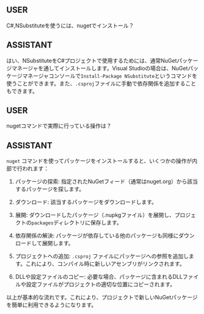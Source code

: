## USER
C#,NSubstituteを使うには、nugetでインストール？

## ASSISTANT
はい、NSubstituteをC#プロジェクトで使用するためには、通常NuGetパッケージマネージャを通してインストールします。Visual Studioの場合は、NuGetパッケージマネージャコンソールで`Install-Package NSubstitute`というコマンドを使うことができます。また、`.csproj`ファイルに手動で依存関係を追加することもできます。

## USER
nugetコマンドで実際に行っている操作は？

## ASSISTANT
`nuget` コマンドを使ってパッケージをインストールすると、いくつかの操作が内部で行われます：

1. パッケージの探索: 指定されたNuGetフィード（通常はnuget.org）から該当するパッケージを探します。
  
2. ダウンロード: 該当するパッケージをダウンロードします。

3. 展開: ダウンロードしたパッケージ（.nupkgファイル）を展開し、プロジェクトの`packages`ディレクトリに保存します。

4. 依存関係の解決: パッケージが依存している他のパッケージも同様にダウンロードして展開します。

5. プロジェクトへの追加: `.csproj` ファイルにパッケージへの参照を追加します。これにより、コンパイル時に新しいアセンブリがリンクされます。

6. DLLや設定ファイルのコピー: 必要な場合、パッケージに含まれるDLLファイルや設定ファイルがプロジェクトの適切な位置にコピーされます。

以上が基本的な流れです。これにより、プロジェクトで新しいNuGetパッケージを簡単に利用できるようになります。
